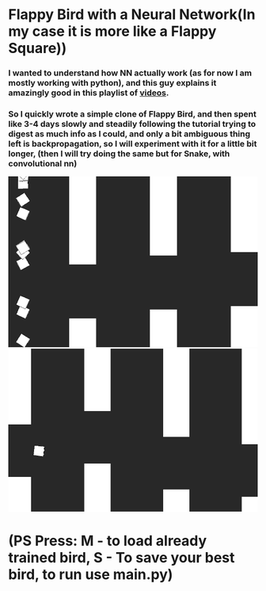 # Flappy Bird with a Neural Network(In my case it is more like a Flappy Square))
### I wanted to understand how NN actually work (as for now I am mostly working with python), and this guy explains it amazingly good in this playlist of [videos](https://www.youtube.com/watch?v=XJ7HLz9VYz0&list=PLRqwX-V7Uu6aCibgK1PTWWu9by6XFdCfh).
### So I quickly wrote a simple clone of Flappy Bird, and then spent like 3-4 days slowly and steadily following the tutorial trying to digest as much info as I could, and only a bit ambiguous thing left is backpropagation, so I will experiment with it for a little bit longer, (then I will try doing the same but for Snake, with convolutional nn)

![image info](instances/ins1.png)
![image info](instances/ins2.png)


# (PS Press: M - to load already trained bird, S - To save your best bird, to run use main.py)
